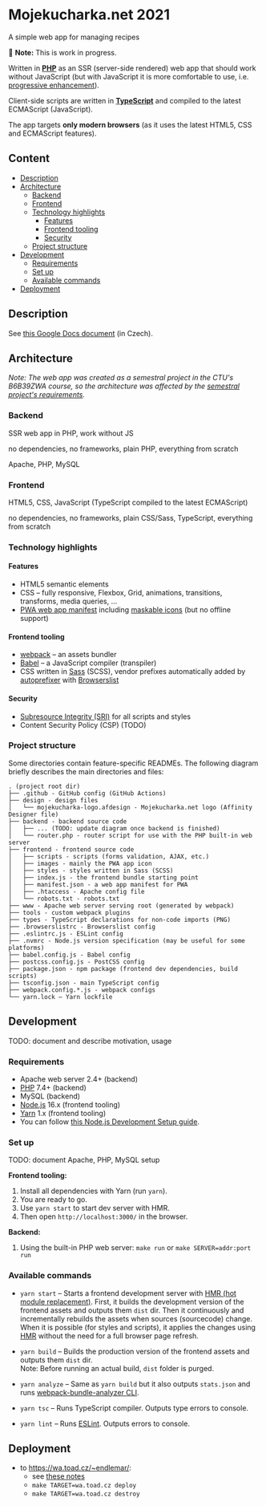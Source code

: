 # Mojekucharka.net 2021

A simple web app for managing recipes

🚧 **Note:** This is work in progress.

Written in **[PHP][php]** as an SSR (server-side rendered) web app that should work without JavaScript
(but with JavaScript it is more comfortable to use, i.e. [progressive enhancement][mdn-progressive-enhancement]).

Client-side scripts are written in **[TypeScript][typescript]**
and compiled to the latest ECMAScript (JavaScript).

The app targets **only modern browsers** (as it uses the latest HTML5, CSS and ECMAScript features).


## Content

<!-- **Table of Contents**  *generated with [DocToc](https://github.com/thlorenz/doctoc)* -->
<!-- START doctoc generated TOC please keep comment here to allow auto update -->
<!-- DON'T EDIT THIS SECTION, INSTEAD RE-RUN doctoc TO UPDATE -->

- [Description](#description)
- [Architecture](#architecture)
	- [Backend](#backend)
	- [Frontend](#frontend)
	- [Technology highlights](#technology-highlights)
		- [Features](#features)
		- [Frontend tooling](#frontend-tooling)
		- [Security](#security)
	- [Project structure](#project-structure)
- [Development](#development)
	- [Requirements](#requirements)
	- [Set up](#set-up)
	- [Available commands](#available-commands)
- [Deployment](#deployment)

<!-- END doctoc generated TOC please keep comment here to allow auto update -->


## Description

See [this Google Docs document][mojekucharka-desc-doc] (in Czech).

[mojekucharka-desc-doc]: https://docs.google.com/document/d/1go3qb_ei5DVzYgW5VXdc5Khsog45C1alVgtiq0YLpaE/edit?usp=sharing


## Architecture

_Note: The web app was created as a semestral project in the CTU's B6B39ZWA course, so the architecture was affected
by the [semestral project's requirements][ctu-zwa-semestral-project]._


### Backend

SSR web app in PHP, work without JS

no dependencies, no frameworks, plain PHP, everything from scratch

Apache, PHP, MySQL


### Frontend

HTML5, CSS, JavaScript (TypeScript compiled to the latest ECMAScript)

no dependencies, no frameworks, plain CSS/Sass, TypeScript, everything from scratch


### Technology highlights

#### Features
* HTML5 semantic elements
* CSS – fully responsive, Flexbox, Grid, animations, transitions, transforms, media queries, ...
* [PWA web app manifest](./frontend/manifest.json)
  including [maskable icons][web-dev-maskable-icons] (but no offline support)

#### Frontend tooling
* [webpack] – an assets bundler
* [Babel][babel] – a JavaScript compiler (transpiler)
* CSS written in [Sass][sass] (SCSS), vendor prefixes automatically added by [autoprefixer]
  with [Browserslist][browserslist]

#### Security
* [Subresource Integrity (SRI)][mdn-sri]
  for all scripts and styles
* Content Security Policy (CSP) (TODO)


### Project structure

Some directories contain feature-specific READMEs. The following diagram briefly describes the main directories and
files:

```text
. (project root dir)
├── .github - GitHub config (GitHub Actions)
├── design - design files
│   └── mojekucharka-logo.afdesign - Mojekucharka.net logo (Affinity Designer file)
├── backend - backend source code
│   ├── ... (TODO: update diagram once backend is finished)
│   └── router.php - router script for use with the PHP built-in web server
├── frontend - frontend source code
│   ├── scripts - scripts (forms validation, AJAX, etc.)
│   ├── images - mainly the PWA app icon
│   ├── styles - styles written in Sass (SCSS)
│   ├── index.js - the frontend bundle starting point
│   ├── manifest.json - a web app manifest for PWA
│   ├── .htaccess - Apache config file
│   └── robots.txt - robots.txt
├── www - Apache web server serving root (generated by webpack)
├── tools - custom webpack plugins
├── types - TypeScript declarations for non-code imports (PNG)
├── .browserslistrc - Browserslist config
├── .eslintrc.js - ESLint config
├── .nvmrc - Node.js version specification (may be useful for some platforms)
├── babel.config.js - Babel config
├── postcss.config.js - PostCSS config
├── package.json - npm package (frontend dev dependencies, build scripts)
├── tsconfig.json - main TypeScript config
├── webpack.config.*.js - webpack configs
└── yarn.lock – Yarn lockfile
```


## Development

TODO: document and describe motivation, usage


### Requirements

- Apache web server 2.4+ (backend)
- [PHP](https://www.php.net/manual/en/) 7.4+ (backend)
- MySQL (backend)
- [Node.js](https://nodejs.org/) 16.x (frontend tooling)
- [Yarn](https://yarnpkg.com/) 1.x (frontend tooling)
- You can follow [this Node.js Development Setup guide](./NODEJS-SETUP.md).


### Set up

TODO: document Apache, PHP, MySQL setup

**Frontend tooling:**
1. Install all dependencies with Yarn (run `yarn`).
2. You are ready to go.
3. Use `yarn start` to start dev server with HMR.
4. Then open `http://localhost:3000/` in the browser.

**Backend:**
1. Using the built-in PHP web server: `make run` or `make SERVER=addr:port run`


### Available commands

* `yarn start` – Starts a frontend development server with [HMR (hot module replacement)][webpack-hmr]. First, it builds
  the development version of the frontend assets and outputs them `dist` dir. Then it continuously and incrementally
  rebuilds the assets when sources (sourcecode) change. When it is possible (for styles and scripts), it applies the
  changes using [HMR][webpack-hmr] without the need for a full browser page refresh.

* `yarn build` – Builds the production version of the frontend assets and outputs them `dist` dir.  
  Note: Before running an actual build, `dist` folder is purged.

* `yarn analyze` – Same as `yarn build` but it also outputs `stats.json`
  and runs [webpack-bundle-analyzer CLI][webpack-bundle-analyzer-cli].

* `yarn tsc` – Runs TypeScript compiler. Outputs type errors to console.

* `yarn lint` – Runs [ESLint](https://eslint.org/). Outputs errors to console.



## Deployment

* to https://wa.toad.cz/~endlemar/:
	* see [these notes](./deploy/wa.toad.cz/README.md)
	* `make TARGET=wa.toad.cz deploy`
	* `make TARGET=wa.toad.cz destroy`


<!-- links references -->

[php]: https://www.php.net/manual/en/

[webpack]: https://webpack.js.org/

[webpack-hmr]: https://webpack.js.org/guides/hot-module-replacement/

[webpack-bundle-analyzer-cli]: https://github.com/webpack-contrib/webpack-bundle-analyzer#usage-as-a-cli-utility

[babel]: https://babeljs.io/

[sass]: https://sass-lang.com/

[autoprefixer]: https://github.com/postcss/autoprefixer

[browserslist]: https://github.com/browserslist/browserslist

[typescript]: https://www.typescriptlang.org/

[mdn-progressive-enhancement]: https://developer.mozilla.org/en-US/docs/Glossary/Progressive_Enhancement

[mdn-sri]: https://developer.mozilla.org/en-US/docs/Web/Security/Subresource_Integrity

[web-dev-maskable-icons]: https://web.dev/maskable-icon/

[ctu-zwa-semestral-project]: https://cw.fel.cvut.cz/wiki/courses/b6b39zwa/classification/semestralka
